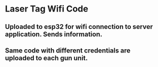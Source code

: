 # Laser Tag Wifi Code

## Uploaded to esp32 for wifi connection to server application. Sends information.
## Same code with different credentials are uploaded to each gun unit.